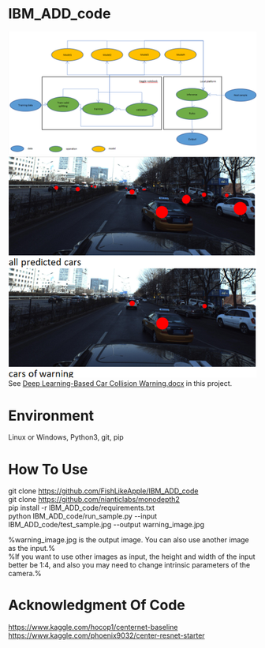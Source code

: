 # IBM_ADD_code
![Architectural Components Overview](demo/1.png)  
![Output](demo/2.png)  
See [Deep Learning-Based Car Collision Warning.docx](https://github.com/FishLikeApple/IBM_ADD_code/raw/master/Deep%20Learning-Based%20Car%20Collision%20Warning.docx) in this project.

# Environment
Linux or Windows, Python3, git, pip

# How To Use
git clone https://github.com/FishLikeApple/IBM_ADD_code  
git clone https://github.com/nianticlabs/monodepth2  
pip install -r IBM_ADD_code/requirements.txt  
python IBM_ADD_code/run_sample.py --input IBM_ADD_code/test_sample.jpg --output warning_image.jpg

%warning_image.jpg is the output image. You can also use another image as the input.%  
%If you want to use other images as input, the height and width of the input better be 1:4, and also you may need to change intrinsic parameters of the camera.%

# Acknowledgment Of Code
https://www.kaggle.com/hocop1/centernet-baseline  
https://www.kaggle.com/phoenix9032/center-resnet-starter
